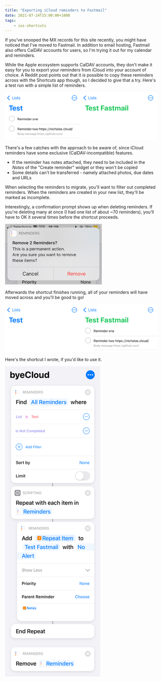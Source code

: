 ```yaml
---
title: "Exporting iCloud reminders to Fastmail"
date: 2021-07-24T15:00:00+1000
tags:
    - ios-shortcuts
---
```


If you've snooped the MX records for this site recently, you might have noticed that I've moved to Fastmail. In addition to email hosting, Fastmail also offers CalDAV accounts for users, so I'm trying it out for my calendar and reminders.

<!--more-->

While the Apple ecosystem supports CalDAV accounts, they don't make it easy for you to export your reminders from iCloud into your account of choice. A Reddit post points out that it _is_ possible to copy these reminders across with the Shortcuts app though, so I decided to give that a try. Here's a test run with a simple list of reminders.

![Two lists of reminders, one labelled "Test" containing two items, and an empty one label "Test Fastmail"](./1.png)

There's a few catches with the approach to be aware of, since iCloud reminders have some exclusive (CalDAV-incompatible) features.

-   If the reminder has notes attached, they need to be included in the _Notes_ of the "Create reminder" widget or they won't be copied
-   Some details can't be transferred - namely attached photos, due dates and URLs

When selecting the reminders to migrate, you'll want to filter out completed reminders. When the reminders are created in your new list, they'll be marked as incomplete.

Interestingly, a confirmation prompt shows up when deleting reminders. If you're deleting many at once (I had one list of about ~70 reminders), you'll have to OK it several times before the shortcut proceeds.

![A confirmation prompt, reading "Remove 2 reminders? This is a permanent action. Are you sure you want to remove these items?"](./2.png)

Afterwards the shortcut finishes running, all of your reminders will have moved across and you'll be good to go!

![The same list of reminders as before, but the reminders in the "Test" list have moved to the "Test Fastmail" list](./3.png)

Here's the shortcut I wrote, if you'd like to use it.

![omit-alt-text](./4.png)
